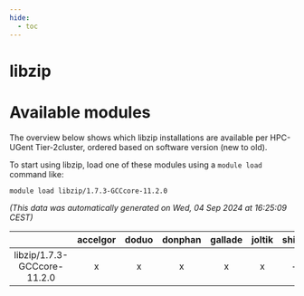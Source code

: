 ```yaml
---
hide:
  - toc
---
```


libzip
======

# Available modules


The overview below shows which libzip installations are available per HPC-UGent Tier-2cluster, ordered based on software version (new to old).

To start using libzip, load one of these modules using a `module load` command like:

```shell
module load libzip/1.7.3-GCCcore-11.2.0
```

*(This data was automatically generated on Wed, 04 Sep 2024 at 16:25:09 CEST)*  

| |accelgor|doduo|donphan|gallade|joltik|shinx|skitty|
| :---: | :---: | :---: | :---: | :---: | :---: | :---: | :---: |
|libzip/1.7.3-GCCcore-11.2.0|x|x|x|x|x|-|x|

